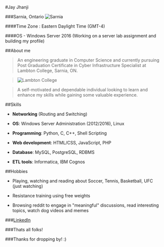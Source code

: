 #Jay Jhanji

###Sarnia, Ontario
![Sarnia](https://www.iheartradio.ca/image/policy:1.8515362:1540242917/am800-news-blue-water-bridge-sarnia-istock.jpg?f=default&$p$f=2ec59b7)

####Time Zone : Eastern Daylight Time (GMT-4)

####OS - Windows Server 2016 (Working on a server lab assignment and building my profile)

##About me
>An engineering graduate in Computer Science and currently pursuing Post Graduation Certificate in 
Cyber Infrastructure Specialist at Lambton College, Sarnia, ON. 

>![Lambton College](https://communities-wcmimages-cache.prod.postmedia.digital/images?url=http://storage.theobserver.ca/v1/dynamic_resize/sws_path/suns-prod-images/1297958617388_ORIGINAL.jpg%3Fsize=650x&w=840&h=420)

>A self-motivated and dependable individual looking to learn and 
enhance my skills while gaining some valuable experience.

##Skills
- **Networking** (Routing and Switching)

- **OS**: Windows Server Administration (2012/2016), Linux

- **Programming**: Python, C, C++, Shell Scripting

- **Web development**: HTML/CSS, JavaScript, PHP
 
- **Database**: MySQL, PostgreSQL, RDBMS

- **ETL tools**: Informatica, IBM Cognos

##Hobbies
-  Playing, watching and reading about Soccer, Tennis, Basketball, UFC (just watching)

- Resistance training using free weights

+ Browsing reddit to engage in "meaningful" discussions, read interesting topics, watch dog videos and memes

###[LinkedIn](https://www.linkedin.com/in/ujjwaljhanji/)

###Thats all folks!

###Thanks for dropping by! :)


